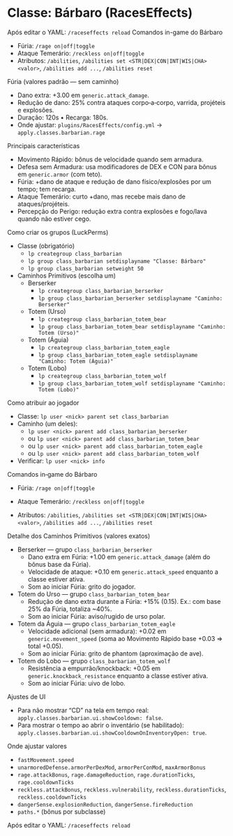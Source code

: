 ﻿# Classe: Bárbaro (RacesEffects)
Após editar o YAML: `/raceseffects reload`
Comandos in-game do Bárbaro
- Fúria: `/rage on|off|toggle`
- Ataque Temerário: `/reckless on|off|toggle`
- Atributos: `/abilities`, `/abilities set <STR|DEX|CON|INT|WIS|CHA> <valor>`, `/abilities add ...`, `/abilities reset`

Fúria (valores padrão — sem caminho)
- Dano extra: +3.00 em `generic.attack_damage`.
- Redução de dano: 25% contra ataques corpo‑a‑corpo, varrida, projéteis e explosões.
- Duração: 120s • Recarga: 180s.
- Onde ajustar: `plugins/RacesEffects/config.yml` → `apply.classes.barbarian.rage`

Principais características
- Movimento Rápido: bônus de velocidade quando sem armadura.
- Defesa sem Armadura: usa modificadores de DEX e CON para bônus em `generic.armor` (com teto).
- Fúria: +dano de ataque e redução de dano físico/explosões por um tempo; tem recarga.
- Ataque Temerário: curto +dano, mas recebe mais dano de ataques/projéteis.
- Percepção do Perigo: redução extra contra explosões e fogo/lava quando não estiver cego.

Como criar os grupos (LuckPerms)
- Classe (obrigatório)
  - `lp creategroup class_barbarian`
  - `lp group class_barbarian setdisplayname "Classe: Bárbaro"`
  - `lp group class_barbarian setweight 50`
- Caminhos Primitivos (escolha um)
  - Berserker
    - `lp creategroup class_barbarian_berserker`
    - `lp group class_barbarian_berserker setdisplayname "Caminho: Berserker"`
  - Totem (Urso)
    - `lp creategroup class_barbarian_totem_bear`
    - `lp group class_barbarian_totem_bear setdisplayname "Caminho: Totem (Urso)"`
  - Totem (Águia)
    - `lp creategroup class_barbarian_totem_eagle`
    - `lp group class_barbarian_totem_eagle setdisplayname "Caminho: Totem (Águia)"`
  - Totem (Lobo)
    - `lp creategroup class_barbarian_totem_wolf`
    - `lp group class_barbarian_totem_wolf setdisplayname "Caminho: Totem (Lobo)"`

Como atribuir ao jogador
- Classe: `lp user <nick> parent set class_barbarian`
- Caminho (um deles):
  - `lp user <nick> parent add class_barbarian_berserker`
  - ou `lp user <nick> parent add class_barbarian_totem_bear`
  - ou `lp user <nick> parent add class_barbarian_totem_eagle`
  - ou `lp user <nick> parent add class_barbarian_totem_wolf`
- Verificar: `lp user <nick> info`

Comandos in‑game do Bárbaro
- Fúria: `/rage on|off|toggle`


- Ataque Temerário: `/reckless on|off|toggle`
- Atributos: `/abilities`, `/abilities set <STR|DEX|CON|INT|WIS|CHA> <valor>`, `/abilities add ...`, `/abilities reset`

Detalhe dos Caminhos Primitivos (valores exatos)
- Berserker — grupo `class_barbarian_berserker`
  - Dano extra em Fúria: +1.00 em `generic.attack_damage` (além do bônus base da Fúria).
  - Velocidade de ataque: +0.10 em `generic.attack_speed` enquanto a classe estiver ativa.
  - Som ao iniciar Fúria: grito do jogador.
- Totem do Urso — grupo `class_barbarian_totem_bear`
  - Redução de dano extra durante a Fúria: +15% (0.15). Ex.: com base 25% da Fúria, totaliza ~40%.
  - Som ao iniciar Fúria: aviso/rugido de urso polar.
- Totem da Águia — grupo `class_barbarian_totem_eagle`
  - Velocidade adicional (sem armadura): +0.02 em `generic.movement_speed` (soma ao Movimento Rápido base +0.03 ⇒ total +0.05).
  - Som ao iniciar Fúria: grito de phantom (aproximação de ave).
- Totem do Lobo — grupo `class_barbarian_totem_wolf`
  - Resistência a empurrão/knockback: +0.05 em `generic.knockback_resistance` enquanto a classe estiver ativa.
  - Som ao iniciar Fúria: uivo de lobo.

Ajustes de UI
- Para não mostrar “CD” na tela em tempo real: `apply.classes.barbarian.ui.showCooldown: false`.
- Para mostrar o tempo ao abrir o inventário (se habilitado): `apply.classes.barbarian.ui.showCooldownOnInventoryOpen: true`.

Onde ajustar valores
- `fastMovement.speed`
- `unarmoredDefense.armorPerDexMod`, `armorPerConMod`, `maxArmorBonus`
- `rage.attackBonus`, `rage.damageReduction`, `rage.durationTicks`, `rage.cooldownTicks`
- `reckless.attackBonus`, `reckless.vulnerability`, `reckless.durationTicks`, `reckless.cooldownTicks`
- `dangerSense.explosionReduction`, `dangerSense.fireReduction`
- `paths.*` (bônus por subclasse)

Após editar o YAML: `/raceseffects reload`
